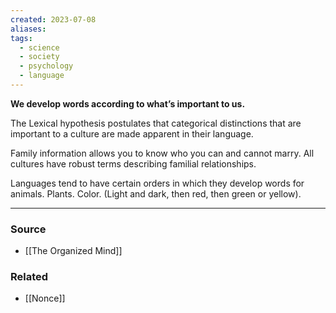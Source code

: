 ```yaml
---
created: 2023-07-08
aliases: 
tags:
  - science
  - society
  - psychology
  - language
---
```

**We develop words according to what’s important to us.**

The Lexical hypothesis postulates that categorical distinctions that are important to a culture are made apparent in their language. 

Family information allows you to know who you can and cannot marry. All cultures have robust terms describing familial relationships.

Languages tend to have certain orders in which they develop words for animals. Plants. Color. (Light and dark, then red, then green or yellow).

****
### Source
- [[The Organized Mind]]

### Related
- [[Nonce]]